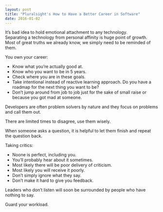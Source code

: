 ```yaml
---
layout: post
title: "Pluralsight's How to Have a Better Career in Software"
date: 2016-01-02
---
```


It’s bad idea to hold emotional attachment to any technology.  
Separating a technology from personal affinity is huge point of growth.  
Most of great truths we already know, we simply need to be reminded of them.

You own your career:

* Know what you’re actually good at.
* Know who you want to be in 5 years.
* Check where you are in these goals.
* Take intentional instead of reactive learning approach. Do you have a roadmap for the next thing you want to be?
* Don’t jump around from job to job just for the sake of small raise or because you got mad at someone.

Developers are often problem solvers by nature and they focus on problems and call them out.

There are limited times to disagree, use them wisely.

When someone asks a question, it is helpful to let them finish and repeat the question back.

Taking critics:

* Noone is perfect, including you.
* You’ll probably hear about it sometimes.
* Most likely there will be poor delivery of criticism.
* Most likely you will receive it poorly.
* Don’t simply ignore what they say.
* Don’t make it hard to give you feedback.

Leaders who don’t listen will soon be surrounded by people who have nothing to say.

Guard your workload.
